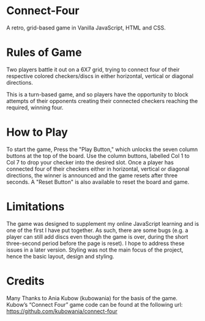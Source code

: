 # Connect-Four

A retro, grid-based game in Vanilla JavaScript, HTML and CSS.


# Rules of Game

Two players battle it out on a 6X7 grid, trying to connect four of their respective colored checkers/discs in either horizontal, vertical or diagonal directions. 

This is a turn-based game, and so players have the opportunity to block attempts of their opponents creating their connected checkers reaching the required, winning four. 


# How to Play 

To start the game, Press the "Play Button," which unlocks the seven column buttons at the top of the board. Use the column buttons, labelled Col 1 to Col 7 to drop your checker into the desired slot. Once a player has connected four of their checkers either in horizontal, vertical or diagonal directions, the winner is announced and the game resets after three seconds. A "Reset Button" is also available to reset the board and game. 


# Limitations

The game was designed to supplement my online JavaScript learning and is one of the first I have put together. As such, there are some bugs (e.g. a player can still add discs even though the game is over, during the short three-second period before the page is reset). I hope to address these issues in a later version. Styling was not the main focus of the project, hence the basic layout, design and styling.


# Credits

Many Thanks to Ania Kubow (kubowania) for the basis of the game. Kubow’s “Connect Four” game code can be found at the following url: https://github.com/kubowania/connect-four
